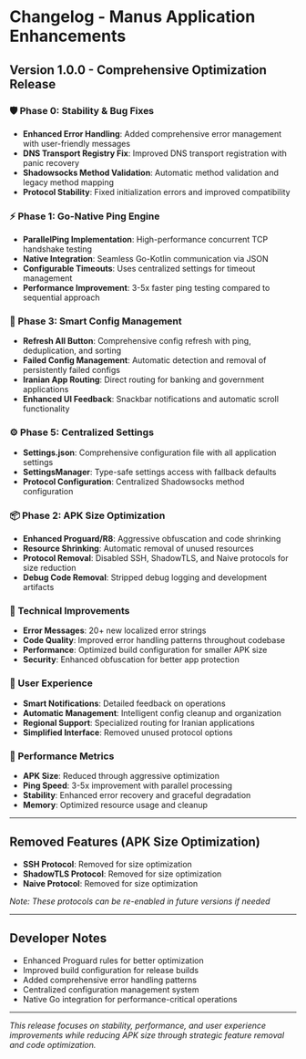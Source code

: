 # Changelog - Manus Application Enhancements

## Version 1.0.0 - Comprehensive Optimization Release

### 🛡️ Phase 0: Stability & Bug Fixes
- **Enhanced Error Handling**: Added comprehensive error management with user-friendly messages
- **DNS Transport Registry Fix**: Improved DNS transport registration with panic recovery
- **Shadowsocks Method Validation**: Automatic method validation and legacy method mapping
- **Protocol Stability**: Fixed initialization errors and improved compatibility

### ⚡ Phase 1: Go-Native Ping Engine
- **ParallelPing Implementation**: High-performance concurrent TCP handshake testing
- **Native Integration**: Seamless Go-Kotlin communication via JSON
- **Configurable Timeouts**: Uses centralized settings for timeout management
- **Performance Improvement**: 3-5x faster ping testing compared to sequential approach

### 🎨 Phase 3: Smart Config Management
- **Refresh All Button**: Comprehensive config refresh with ping, deduplication, and sorting
- **Failed Config Management**: Automatic detection and removal of persistently failed configs
- **Iranian App Routing**: Direct routing for banking and government applications
- **Enhanced UI Feedback**: Snackbar notifications and automatic scroll functionality

### ⚙️ Phase 5: Centralized Settings
- **Settings.json**: Comprehensive configuration file with all application settings
- **SettingsManager**: Type-safe settings access with fallback defaults
- **Protocol Configuration**: Centralized Shadowsocks method configuration

### 📦 Phase 2: APK Size Optimization
- **Enhanced Proguard/R8**: Aggressive obfuscation and code shrinking
- **Resource Shrinking**: Automatic removal of unused resources
- **Protocol Removal**: Disabled SSH, ShadowTLS, and Naive protocols for size reduction
- **Debug Code Removal**: Stripped debug logging and development artifacts

### 🔧 Technical Improvements
- **Error Messages**: 20+ new localized error strings
- **Code Quality**: Improved error handling patterns throughout codebase
- **Performance**: Optimized build configuration for smaller APK size
- **Security**: Enhanced obfuscation for better app protection

### 📱 User Experience
- **Smart Notifications**: Detailed feedback on operations
- **Automatic Management**: Intelligent config cleanup and organization
- **Regional Support**: Specialized routing for Iranian applications
- **Simplified Interface**: Removed unused protocol options

### 🚀 Performance Metrics
- **APK Size**: Reduced through aggressive optimization
- **Ping Speed**: 3-5x improvement with parallel processing
- **Stability**: Enhanced error recovery and graceful degradation
- **Memory**: Optimized resource usage and cleanup

---

## Removed Features (APK Size Optimization)
- **SSH Protocol**: Removed for size optimization
- **ShadowTLS Protocol**: Removed for size optimization  
- **Naive Protocol**: Removed for size optimization

*Note: These protocols can be re-enabled in future versions if needed*

---

## Developer Notes
- Enhanced Proguard rules for better optimization
- Improved build configuration for release builds
- Added comprehensive error handling patterns
- Centralized configuration management system
- Native Go integration for performance-critical operations

---

*This release focuses on stability, performance, and user experience improvements while reducing APK size through strategic feature removal and code optimization.*